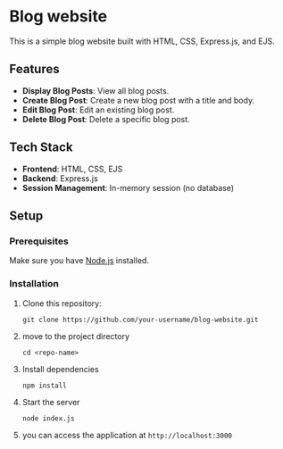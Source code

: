 # Blog website
This is a simple blog website built with HTML, CSS, Express.js, and EJS.

## Features
- **Display Blog Posts**: View all blog posts.
- **Create Blog Post**: Create a new blog post with a title and body.
- **Edit Blog Post**: Edit an existing blog post.
- **Delete Blog Post**: Delete a specific blog post.

## Tech Stack

- **Frontend**: HTML, CSS, EJS
- **Backend**: Express.js
- **Session Management**: In-memory session (no database)

## Setup

### Prerequisites

Make sure you have [Node.js](https://nodejs.org/) installed.

### Installation

1. Clone this repository:
   ```
   git clone https://github.com/your-username/blog-website.git
   ```
2. move to the project directory
   ```
   cd <repo-name>
   ```
3. Install dependencies
   ```
   npm install
   ```
4. Start the server
   ```
   node index.js
   ```
5. you can access the application at `http://localhost:3000`


